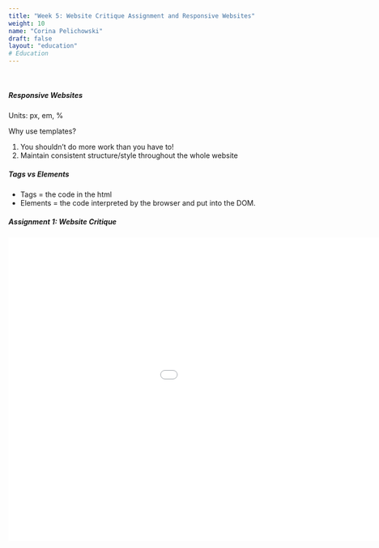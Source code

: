 ```yaml
---
title: "Week 5: Website Critique Assignment and Responsive Websites"
weight: 10
name: "Corina Pelichowski"
draft: false
layout: "education"
# Education
---
```

<br>
<div class="container">
  <h5>Responsive Websites</h5>
  <p>Units: px, em, %</p>
  <p> Why use templates?</p>
  <ol>
    <li>You shouldn’t do more work than you have to!</li>
    <li>Maintain consistent structure/style throughout the whole website</li>
  </ol>

  <h5>Tags vs Elements</h5>
  <ul>
    <li>Tags = the code in the html</li>
    <li>Elements = the code interpreted by the browser and put into the DOM.</li>
  </ul>

  <h5>Assignment 1: Website Critique</h5>
  <embed src="/img/master_of_design/masters_wt/a1_web_crit.pdf" width="1200" height="600" type='application/pdf'></embed>
</div>